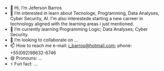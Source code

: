 - 👋 Hi, I’m Jeferson Barros
- 👀 I’m interested in learn about Tecnologe, Programming, Data Analyses, Cyber Security, AI. I'm also interestede starting a new carreer in technology aligned with the learning areas i just mentioned.
- 🌱 I’m currently learning Programming Logic; Data Analyses; Cyber Security.
- 💞️ I’m looking to collaborate on ...
- 📫 How to reach me e-mail: j_barros@hotmail.com; phone: +55(092)98632-6746
- 😄 Pronouns: ...
- ⚡ Fun fact: ...

<!---
JLCBarros/JLCBarros is a ✨ special ✨ repository because its `README.md` (this file) appears on your GitHub profile.
You can click the Preview link to take a look at your changes.
--->
